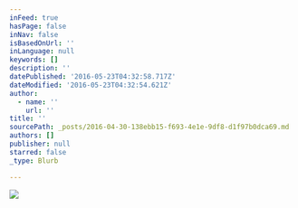 ```yaml
---
inFeed: true
hasPage: false
inNav: false
isBasedOnUrl: ''
inLanguage: null
keywords: []
description: ''
datePublished: '2016-05-23T04:32:58.717Z'
dateModified: '2016-05-23T04:32:54.621Z'
author:
  - name: ''
    url: ''
title: ''
sourcePath: _posts/2016-04-30-138ebb15-f693-4e1e-9df8-d1f97b0dca69.md
authors: []
publisher: null
starred: false
_type: Blurb

---
```

![](https://s3-us-west-2.amazonaws.com/the-grid-img/p/ad3b16846ff1ac78fd1646e81a71b8b576e7d9d4.jpg)